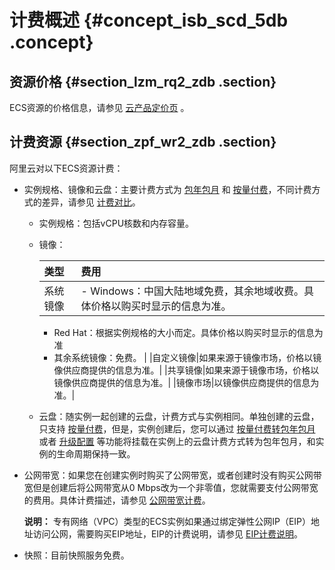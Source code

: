 # 计费概述 {#concept_isb_scd_5db .concept}

## 资源价格 {#section_lzm_rq2_zdb .section}

ECS资源的价格信息，请参见 [云产品定价页](https://www.alibabacloud.com/product/ecs) 。

## 计费资源 {#section_zpf_wr2_zdb .section}

阿里云对以下ECS资源计费：

-   实例规格、镜像和云盘：主要计费方式为 [包年包月](intl.zh-CN/产品定价/预付费（包年包月）.md#) 和 [按量付费](intl.zh-CN/产品定价/按量付费.md#)，不同计费方式的差异，请参见 [计费对比](intl.zh-CN/产品定价/计费对比.md#)。

    -   实例规格：包括vCPU核数和内存容量。

    -   镜像：

        |类型|费用|
        |:-|:-|
        |系统镜像|         -   Windows：中国大陆地域免费，其余地域收费。具体价格以购买时显示的信息为准。
        -   Red Hat：根据实例规格的大小而定。具体价格以购买时显示的信息为准
        -   其余系统镜像：免费。
 |
        |自定义镜像|如果来源于镜像市场，价格以镜像供应商提供的信息为准。|
        |共享镜像|如果来源于镜像市场，价格以镜像供应商提供的信息为准。|
        |镜像市场|以镜像供应商提供的信息为准。|

    -   云盘：随实例一起创建的云盘，计费方式与实例相同。单独创建的云盘，只支持 [按量付费](intl.zh-CN/产品定价/按量付费.md#)，但是，实例创建后，您可以通过 [按量付费转包年包月](intl.zh-CN/产品定价/按量付费转预付费.md#) 或者 [升级配置](../../../../intl.zh-CN/用户指南/实例/升降配/预付费实例升级配置.md#) 等功能将挂载在实例上的云盘计费方式转为包年包月，和实例的生命周期保持一致。

-   公网带宽：如果您在创建实例时购买了公网带宽，或者创建时没有购买公网带宽但是创建后将公网带宽从0 Mbps改为一个非零值，您就需要支付公网带宽的费用。具体计费描述，请参见 [公网带宽计费](intl.zh-CN/产品定价/公网带宽计费.md#)。

    **说明：** 专有网络（VPC）类型的ECS实例如果通过绑定弹性公网IP（EIP）地址访问公网，需要购买EIP地址，EIP的计费说明，请参见 [EIP计费说明](https://www.alibabacloud.com/help/zh/doc-detail/72142.htm)。

-   快照：目前快照服务免费。


